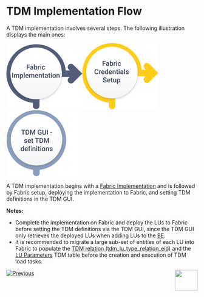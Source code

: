 # TDM Implementation Flow

A TDM implementation involves several steps. The following illustration displays the main ones:

[<img src="images/tdm_implementation_flow_step1.png" alt="drawing" width="200pxl"/>](03_tdm_fabric_implementation_flow.md)[<img src="images/tdm_implementation_flow_step2.png" alt="drawing" width="200pxl"/>](/articles/TDM/tdm_user_setup/01_tdm_fabric_credentials_setup.md)[<img src="images/tdm_implementation_flow_step4.png" alt="drawing" width="200pxl"/>](/articles/TDM/tdm_gui/01_tdm_gui_admin_activities.md)



A TDM implementation begins with a [Fabric Implementation](03_tdm_fabric_implementation_flow.md) and is followed by Fabric setup, deploying the implementation to Fabric, and setting TDM definitions in the TDM GUI.

**Notes:** 

- Complete the implementation on Fabric and deploy the LUs to Fabric before setting the TDM definitions via the TDM GUI, since the TDM GUI only retrieves the deployed LUs when adding LUs to the [BE](/articles/TDM/tdm_overview/03_business_entity_overview.md).
- It is recommended to migrate a large sub-set of entities of each LU into Fabric to populate the [TDM relation (tdm_lu_type_relation_eid)](/articles/TDM/tdm_architecture/02_tdm_database.md#tdm_lu_type_relation_eid) and the [LU Parameters](/articles/TDM/tdm_architecture/02_tdm_database.md#lu_name_params) TDM table before the creation and execution of TDM load tasks. 

[![Previous](/articles/images/Previous.png)](01_tdm_set_instance_per_env_and_version.md)[<img align="right" width="60" height="54" src="/articles/images/Next.png">](03_tdm_fabric_implementation_flow.md)
